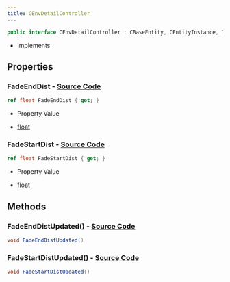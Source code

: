 ```yaml
---
title: CEnvDetailController
---
```


```csharp
public interface CEnvDetailController : CBaseEntity, CEntityInstance, ISchemaClass<CEntityInstance>, ISchemaClass<CBaseEntity>, ISchemaClass<CEnvDetailController>, ISchemaField, ISchemaClass, INativeHandle
```

- Implements

## Properties

### **FadeEndDist** - [Source Code](https://github.com/swiftly-solution/swiftlys2/blob/main/managed/src/SwiftlyS2.Generated/Schemas/Interfaces/CEnvDetailController.cs#L18)

```csharp
ref float FadeEndDist { get; }
```

- Property Value

- [float](https://learn.microsoft.com/dotnet/api/system.single)

### **FadeStartDist** - [Source Code](https://github.com/swiftly-solution/swiftlys2/blob/main/managed/src/SwiftlyS2.Generated/Schemas/Interfaces/CEnvDetailController.cs#L16)

```csharp
ref float FadeStartDist { get; }
```

- Property Value

- [float](https://learn.microsoft.com/dotnet/api/system.single)

## Methods

### **FadeEndDistUpdated()** - [Source Code](https://github.com/swiftly-solution/swiftlys2/blob/main/managed/src/SwiftlyS2.Generated/Schemas/Interfaces/CEnvDetailController.cs#L21)

```csharp
void FadeEndDistUpdated()
```

### **FadeStartDistUpdated()** - [Source Code](https://github.com/swiftly-solution/swiftlys2/blob/main/managed/src/SwiftlyS2.Generated/Schemas/Interfaces/CEnvDetailController.cs#L20)

```csharp
void FadeStartDistUpdated()
```

